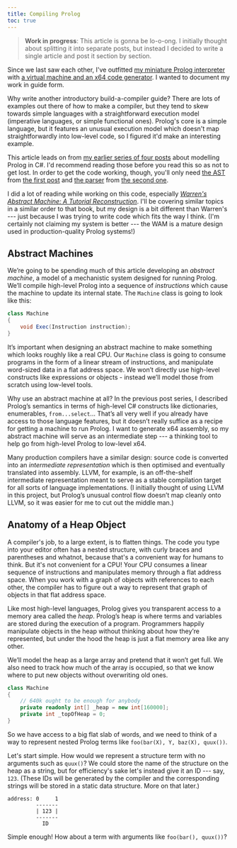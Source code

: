 ```yaml
---
title: Compiling Prolog
toc: true
---
```


> **Work in progress**: This article is gonna be lo-o-ong. I initially thought about splitting it into separate posts, but instead I decided to write a single article and post it section by section.

Since we last saw each other, I've outfitted [my miniature Prolog interpreter](/posts/2019-12-01-write-you-a-prolog.html) with [a virtual machine and an x64 code generator](https://github.com/benjamin-hodgson/Amateurlog/tree/master/Machine). I wanted to document my work in guide form.

Why write another introductory build-a-compiler guide? There are lots of examples out there of how to make a compiler, but they tend to skew towards simple languages with a straightforward execution model (imperative languages, or simple functional ones). Prolog's core is a simple language, but it features an unusual execution model which doesn't map straightforwardly into low-level code, so I figured it'd make an interesting example.

This article leads on from [my earlier series of four posts](/posts/2019-12-01-write-you-a-prolog.html) about modelling Prolog in C#. I'd recommend reading those before you read this so as not to get lost. In order to get the code working, though, you'll only need [the AST](https://github.com/benjamin-hodgson/Amateurlog/blob/master/Syntax.cs) from [the first post](/posts/2019-12-01-write-you-a-prolog.html) and [the parser](https://github.com/benjamin-hodgson/Amateurlog/blob/master/Parser.cs) from [the second one](/posts/2019-12-08-parsing-prolog-with-pidgin.html).

I did a lot of reading while working on this code, especially [_Warren's Abstract Machine: A Tutorial Reconstruction_](http://wambook.sourceforge.net/). I'll be covering similar topics in a similar order to that book, but my design is a bit different than Warren's --- just because I was trying to write code which fits the way I think. (I'm certainly not claiming my system is better --- the WAM is a mature design used in production-quality Prolog systems!)


## Abstract Machines

We’re going to be spending much of this article developing an *abstract machine*, a model of a mechanistic system designed for running Prolog. We’ll compile high-level Prolog into a sequence of *instructions* which cause the machine to update its internal state. The `Machine` class is going to look like this:

```csharp
class Machine
{
    void Exec(Instruction instruction);
}
```

It’s important when designing an abstract machine to make something which looks roughly like a real CPU. Our `Machine` class is going to consume programs in the form of a linear stream of instructions, and manipulate word-sized data in a flat address space. We won’t directly use high-level constructs like expressions or objects - instead we’ll model those from scratch using low-level tools.

Why use an abstract machine at all? In the previous post series, I described Prolog’s semantics in terms of high-level C# constructs like dictionaries, enumerables, `from...select`... That’s all very well if you already have access to those language features, but it doesn’t really suffice as a recipe for getting a machine to run Prolog. I want to generate x64 assembly, so my abstract machine will serve as an intermediate step --- a thinking tool to help go from high-level Prolog to low-level x64.

Many production compilers have a similar design: source code is converted into an *intermediate representation* which is then optimised and eventually translated into assembly. LLVM, for example, is an off-the-shelf intermediate representation meant to serve as a stable compilation target for all sorts of language implementations. (I initially thought of using LLVM in this project, but Prolog’s unusual control flow doesn’t map cleanly onto LLVM, so it was easier for me to cut out the middle man.)


## Anatomy of a Heap Object

A compiler's job, to a large extent, is to flatten things. The code you type into your editor often has a nested structure, with curly braces and parentheses and whatnot, because that's a convenient way for humans to think. But it's not convenient for a CPU! Your CPU consumes a linear sequence of instructions and manipulates memory through a flat address space. When you work with a graph of objects with references to each other, the compiler has to figure out a way to represent that graph of objects in that flat address space.

Like most high-level languages, Prolog gives you transparent access to a memory area called the *heap*. Prolog’s heap is where terms and variables are stored during the execution of a program. Programmers happily manipulate objects in the heap without thinking about how they’re represented, but under the hood the heap is just a flat memory area like any other.

We’ll model the heap as a large array and pretend that it won’t get full. We also need to track how much of the array is occupied, so that we know where to put new objects without overwriting old ones.

```csharp
class Machine
{
    // 640k ought to be enough for anybody
    private readonly int[] _heap = new int[160000];
    private int _topOfHeap = 0;
}
```

So we have access to a big flat slab of words, and we need to think of a way to represent nested Prolog terms like `foo(bar(X), Y, baz(X), quux())`.

Let's start simple. How would we represent a structure term with no arguments such as `quux()`? We could store the name of the structure on the heap as a string, but for efficiency's sake let's instead give it an ID --- say, `123`. (These IDs will be generated by the compiler and the corresponding strings will be stored in a static data structure. More on that later.)

```
address: 0     1
         -------
         | 123 |
         -------
           ID
```

Simple enough! How about a term with arguments like `foo(bar(), quux())`? 
